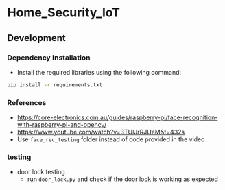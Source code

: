 # Home_Security_IoT

## Development

### Dependency Installation
  
- Install the required libraries using the following command:
```bash
pip install -r requirements.txt
```

### References

- https://core-electronics.com.au/guides/raspberry-pi/face-recognition-with-raspberry-pi-and-opencv/
- https://www.youtube.com/watch?v=3TUlJrRJUeM&t=432s
- Use `face_rec_testing` folder instead of code provided in the video


### testing

- door lock testing
  - run `door_lock.py` and check if the door lock is working as expected